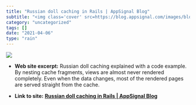 ```yaml
---
title: "Russian doll caching in Rails | AppSignal Blog"
subtitle: "<img class='cover' src=https://blog.appsignal.com/images/blog/2018-04/matryoshka-twitter.jpg>"
category: "uncategorized"
tags: []
date: "2021-04-06"
type: "rain"
---
```

<img class="cover" src=https://blog.appsignal.com/images/blog/2018-04/matryoshka-twitter.jpg>



* **Web site excerpt:** Russian doll caching explained with a code example. By nesting cache fragments, views are almost never rendered completely. Even when the data changes, most of the rendered pages are served straight from the cache.

* **Link to site:** **[Russian doll caching in Rails | AppSignal Blog](https://blog.appsignal.com/2018/04/03/russian-doll-caching-in-rails.html)**